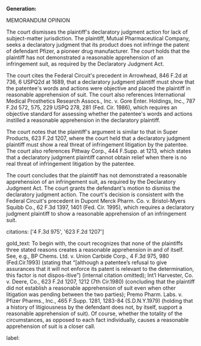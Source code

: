 **Generation:**



MEMORANDUM OPINION

The court dismisses the plaintiff's declaratory judgment action for lack of subject-matter jurisdiction. The plaintiff, Mutual Pharmaceutical Company, seeks a declaratory judgment that its product does not infringe the patent of defendant Pfizer, a pioneer drug manufacturer. The court holds that the plaintiff has not demonstrated a reasonable apprehension of an infringement suit, as required by the Declaratory Judgment Act.

The court cites the Federal Circuit's precedent in Arrowhead, 846 F.2d at 736, 6 USPQ2d at 1689, that a declaratory judgment plaintiff must show that the patentee's words and actions were objective and placed the plaintiff in reasonable apprehension of suit. The court also references International Medical Prosthetics Research Assocs., Inc. v. Gore Enter. Holdings, Inc., 787 F.2d 572, 575, 229 USPQ 278, 281 (Fed. Cir. 1986), which requires an objective standard for assessing whether the patentee's words and actions instilled a reasonable apprehension in the declaratory plaintiff.

The court notes that the plaintiff's argument is similar to that in Super Products, 623 F.2d 1207, where the court held that a declaratory judgment plaintiff must show a real threat of infringement litigation by the patentee. The court also references Pittway Corp., 444 F.Supp. at 1213, which states that a declaratory judgment plaintiff cannot obtain relief when there is no real threat of infringement litigation by the patentee.

The court concludes that the plaintiff has not demonstrated a reasonable apprehension of an infringement suit, as required by the Declaratory Judgment Act. The court grants the defendant's motion to dismiss the declaratory judgment action. The court's decision is consistent with the Federal Circuit's precedent in Dupont Merck Pharm. Co. v. Bristol-Myers Squibb Co., 62 F.3d 1397, 1401 (Fed. Cir. 1995), which requires a declaratory judgment plaintiff to show a reasonable apprehension of an infringement suit.



citations: ['4 F.3d 975', '623 F.2d 1207']

gold_text: To begin with, the court recognizes that none of the plaintiffs three stated reasons creates a reasonable apprehension in and of itself. See, e.g., BP Chems. Ltd. v. Union Carbide Corp., 4 F.3d 975, 980 (Fed.Cir.1993) (stating that “[although a patentee’s refusal to give assurances that it will not enforce its patent is relevant to the determination, this factor is not dispos-itive”) (internal citation omitted); Int’l Harvester, Co. v. Deere, Co., 623 F.2d 1207, 1212 (7th Cir.1980) (concluding that the plaintiff did not establish a reasonable apprehension of suit even when other litigation was pending between the two parties); Premo Pharm. Labs. v. Pfizer Pharms., Inc., 465 F.Supp. 1281, 1283-84 (S.D.N.Y.1979) (holding that a history of litigiousness by the defendant does not, by itself, support a reasonable apprehension of suit). Of course, whether the totality of the circumstances, as opposed to each fact individually, causes a reasonable apprehension of suit is a closer call.

label: 